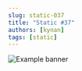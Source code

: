 ```yaml
---
slug: static-037
title: "Static #37"
authors: [kynan]
tags: [static]
---
```


![Example banner](/img/stories/static/037.png)
